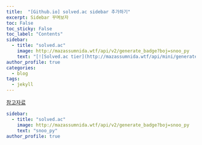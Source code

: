 ```yaml
---
title:  "[Github.io] solved.ac sidebar 추가하기"
excerpt: Sidebar 꾸며보자
toc: False
toc_sticky: False
toc_label: "Contents"
sidebar:
  - title: "solved.ac"
    image: http://mazassumnida.wtf/api/v2/generate_badge?boj=snoo_py
    text: "[![Solved.ac tier](http://mazassumnida.wtf/api/mini/generate_badge?boj=snoo_py)]"
author_profile: true
categories:
  - blog
tags:
  - jekyll
---
```




[참고자료](https://mmistakes.github.io/minimal-mistakes/docs/layouts/)


```yaml
sidebar:
  - title: "solved.ac"
    image: http://mazassumnida.wtf/api/v2/generate_badge?boj=snoo_py
    text: "snoo_py"
author_profile: true
```